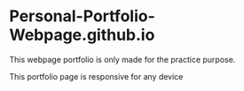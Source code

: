 # Personal-Portfolio-Webpage.github.io
This webpage portfolio is only made for the practice purpose.

This portfolio page is responsive for any device
